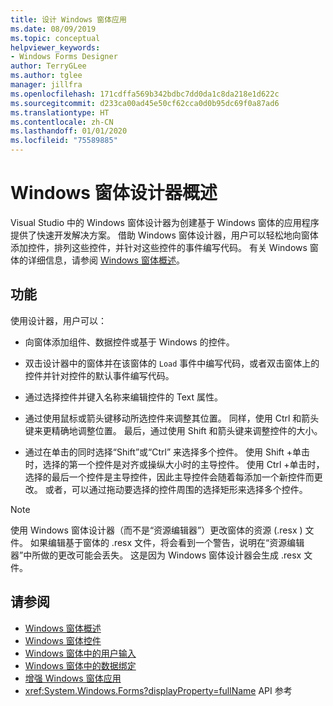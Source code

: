 ```yaml
---
title: 设计 Windows 窗体应用
ms.date: 08/09/2019
ms.topic: conceptual
helpviewer_keywords:
- Windows Forms Designer
author: TerryGLee
ms.author: tglee
manager: jillfra
ms.openlocfilehash: 171cdffa569b342bdbc7dd0da1c8da218e1d622c
ms.sourcegitcommit: d233ca00ad45e50cf62cca0d0b95dc69f0a87ad6
ms.translationtype: HT
ms.contentlocale: zh-CN
ms.lasthandoff: 01/01/2020
ms.locfileid: "75589885"
---
```

# <a name="windows-forms-designer-overview"></a>Windows 窗体设计器概述

Visual Studio 中的 Windows 窗体设计器为创建基于 Windows 窗体的应用程序提供了快速开发解决方案。 借助 Windows 窗体设计器，用户可以轻松地向窗体添加控件，排列这些控件，并针对这些控件的事件编写代码。 有关 Windows 窗体的详细信息，请参阅 [Windows 窗体概述](/dotnet/framework/winforms/windows-forms-overview)。

## <a name="functionality"></a>功能

使用设计器，用户可以：

- 向窗体添加组件、数据控件或基于 Windows 的控件。

- 双击设计器中的窗体并在该窗体的 `Load` 事件中编写代码，或者双击窗体上的控件并针对控件的默认事件编写代码。

- 通过选择控件并键入名称来编辑控件的 Text 属性。

- 通过使用鼠标或箭头键移动所选控件来调整其位置。 同样，使用 Ctrl 和箭头键来更精确地调整位置。 最后，通过使用 Shift 和箭头键来调整控件的大小。

- 通过在单击的同时选择“Shift”或“Ctrl”   来选择多个控件。 使用 Shift  +单击时，选择的第一个控件是对齐或操纵大小时的主导控件。 使用 Ctrl  +单击时，选择的最后一个控件是主导控件，因此主导控件会随着每添加一个新控件而更改。 或者，可以通过拖动要选择的控件周围的选择矩形来选择多个控件。

> [!NOTE]
> 使用 Windows 窗体设计器（而不是“资源编辑器”）更改窗体的资源 (.resx  ) 文件。 如果编辑基于窗体的 .resx 文件，将会看到一个警告，说明在“资源编辑器”中所做的更改可能会丢失。 这是因为 Windows 窗体设计器会生成 .resx 文件。

## <a name="see-also"></a>请参阅

- [Windows 窗体概述](/dotnet/framework/winforms/windows-forms-overview)
- [Windows 窗体控件](/dotnet/framework/winforms/controls/)
- [Windows 窗体中的用户输入](/dotnet/framework/winforms/user-input-in-windows-forms)
- [Windows 窗体中的数据绑定](/dotnet/framework/winforms/windows-forms-data-binding)
- [增强 Windows 窗体应用](/dotnet/framework/winforms/advanced/)
- <xref:System.Windows.Forms?displayProperty=fullName> API 参考
